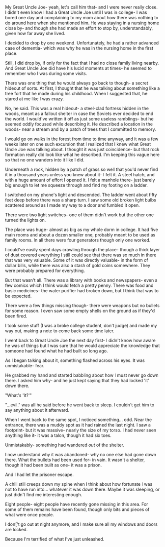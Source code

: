 My Great Uncle Joe- yeah, let's call him that- and I were never really close. I didn't even know I had a Great Uncle Joe until I was in college- I was bored one day and complaining to my mom about how there was nothing to do around here when she mentioned him. He was staying in a nursing home close by- and though she had made an effort to stop by, understandably, given how far away she lived.

I decided to drop by one weekend. Unfortunately, he had a rather advanced case of dementia- which was why he was in the nursing home in the first place.

Still, I did drop by, if only for the fact that I had no close family living nearby.  And Great Uncle Joe did have his lucid moments at times- he seemed to remember who I was during some visits.

There was one thing that he would always go back to though- a secret hideout of sorts. At first, I thought that he was talking about something like a tree fort that he made during his childhood. When I suggested that, he stared at me like I was crazy.

No, he said. This was a real hideout- a steel-clad fortress hidden in the woods, meant as a fallout shelter in case the Soviets ever decided to end the world. I would've written it off as just some useless ramblings- but he seemed oddly focused while describing it. He described a location in the woods- near a stream and by a patch of trees that I committed to memory.

I would go on walks in the forest from time to time anyway, and it was a few weeks later on one such excursion that I realized that I knew what Great Uncle Joe was talking about. I thought it was just coincidence- but that rock formation really did look like what he described. I'm keeping this vague here so that no one wanders into it like I did.  

Underneath a rock, hidden by a patch of grass so well that you'd never find it in a thousand years unless you knew about it- I felt it. A steel hatch, and with a huge amount of effort I opened it. I felt a manhole there- just barely big enough to let me squeeze through and find my footing on a ladder. 

I switched on my phone's light and descended. The ladder went about fifty feet deep before there was a sharp turn. I saw some old broken light bulbs scattered around as I made my way to a door and fumbled it open.

There were two light switches- one of them didn't work but the other one turned the lights on.

The place was huge- almost as big as my whole dorm in college. It had five main rooms and about a dozen smaller one, probably meant to be used as family rooms. In all there were four generators though only one worked.

I could've easily spent days crawling through the place- though a thick layer of dust covered everything I still could see that there was so much in there that was very valuable. Some of it was directly valuable- in the form of dollar bills, while there was also a stash of gold coins somewhere. They were probably prepared for everything.

But that wasn't all. There was a library with books and newspapers- even a few comics which I think would fetch a pretty penny. There was food and basic medicines- the water purifier had broken down, but I think that was to be expected.

There were a few things missing though- there were weapons but no bullets for some reason. I even saw some empty shells on the ground as if they'd been fired.

I took some stuff (I was a broke college student, don't judge) and made my way out, making a note to come back some time later.

I went back to Great Uncle Joe the next day first- I didn't know how aware he was of things but I was sure that he would appreciate the knowledge that someone had found what he had built so long ago.

As I began talking about it, something flashed across his eyes. It was unmistakable- fear.

He grabbed my hand and started babbling about how I must never go down there. I asked him why- and he just kept saying that they had locked 'it' down there.

"What's 'it?'"

"...evil." was all he said before he went back to sleep. I couldn't get him to say anything about it afterward.

When I went back to the same spot, I noticed something... odd. Near the entrance, there was a muddy spot as it had rained the last night. I saw a footprint- but it was massive- nearly the size of my torso. I had never seen anything like it- it was a talon, though it had six toes.

Unmistakably- something had wandered *out* of the shelter.

I now understand why it was abandoned- why no one else had gone down there. What the bullets had been used for- in vain. It wasn't a shelter, though it had been built as one- it was a prison.

And I had let the prisoner escape.

A chill still creeps down my spine when I think about how fortunate I was not to have run into... whatever it was down there. Maybe it was sleeping, or just didn't find me interesting enough.

Eight people- eight people have recently gone missing in this area. For some of them remains have been found, though only bits and pieces of what were once people.

I don\['t go out at night anymore, and I make sure all my windows and doors are locked.

Because I'm terrified of what I've just unleashed. 

&#x200B;

&#x200B;